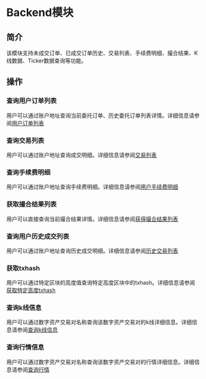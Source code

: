 # Backend模块

## 简介
该模块支持未成交订单、已成交订单历史、交易列表、手续费明细、撮合结果、K线数据、Ticker数据查询等功能。

## 操作

### 查询用户订单列表
用户可以通过账户地址查询当前委托订单、历史委托订单列表详情。详细信息请参阅[用户订单列表](../getting-start/command/backend.md#1-)

### 查询交易列表
用户可以通过账户地址查询成交明细。详细信息请参阅[交易列表](../getting-start/command/backend.md#2-)

### 查询手续费明细
用户可以通过账户地址查询手续费明细。详细信息请参阅[用户手续费明细](../getting-start/command/backend.md#3-)

### 获取撮合结果列表
用户可以直接查询当前撮合结果详情。详细信息请参阅[获得撮合结果列表](../getting-start/command/backend.md#4-)

### 查询用户历史成交列表
用户可以通过账户地址查询历史成交明细。详细信息请参阅[历史交易列表](../getting-start/command/backend.md#5-)

### 获取txhash
用户可以通过特定区块的高度值查询特定高度区块中的txhash。详细信息请参阅[获取特定高度txhash](../getting-start/command/backend.md#6-)

### 查询k线信息
用户可以通过数字资产交易对名称查询该数字资产交易对的k线详细信息。详细信息请参阅[查询k线信息](../getting-start/command/backend.md#7-)

### 查询行情信息
用户可以通过数字资产交易对名称查询该数字资产交易对的行情详细信息。详细信息请参阅[查询行情](../getting-start/command/backend.md#8-)

